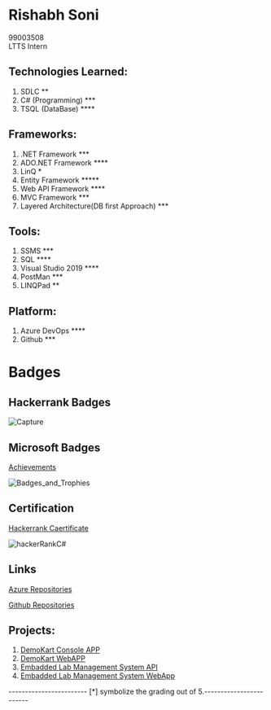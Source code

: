 # Rishabh Soni 
99003508  
LTTS Intern

## Technologies Learned:

1. SDLC **
2. C# (Programming) ***
3. TSQL (DataBase) ****

## Frameworks:

1. .NET Framework ***
2. ADO.NET Framework ****
3. LinQ *
4. Entity Framework *****
5. Web API Framework ****
6. MVC Framework ***
7. Layered Architecture(DB first Approach) ***

## Tools:

1. SSMS ***
2. SQL ****
3. Visual Studio 2019 ****
4. PostMan ***
5. LINQPad **

## Platform:

1. Azure DevOps ****
2. Github ***

# Badges

## Hackerrank Badges
![Capture](https://user-images.githubusercontent.com/78849691/111938939-0f194d80-8af1-11eb-98aa-1c6867392135.JPG)

## Microsoft Badges 
[Achievements](https://docs.microsoft.com/en-us/users/rishabhsoni-1968/achievements)

![Badges_and_Trophies](https://user-images.githubusercontent.com/78849691/111939361-15f49000-8af2-11eb-913a-7bbb5ff89d38.JPG)

## Certification

[Hackerrank Caertificate](https://www.hackerrank.com/certificates/065874f1cb17)

![hackerRankC#](https://user-images.githubusercontent.com/78849691/111939787-2eb17580-8af3-11eb-9dcf-41404ed81c49.png)

## Links

[Azure Repositories](https://dev.azure.com/rishabhsoni0145)

[Github Repositories](https://github.com/99003508)

## Projects:

1.  [DemoKart Console APP](https://dev.azure.com/rishabhsoni0145/99003508_DemoKart_App)
2.  [DemoKart WebAPP](https://dev.azure.com/rishabhsoni0145/99003508_DemoKart_WebApp)
3.  [Embadded Lab Management System API](https://dev.azure.com/rishabhsoni0145/99003808_Emb_Lab_Mgmt)
4.  [Embadded Lab Management System WebApp](https://dev.azure.com/rishabhsoni0145/99003508_Embd_Lab_Mgnt_MVC)

------------------------ [*] symbolize the grading out of 5.------------------------
